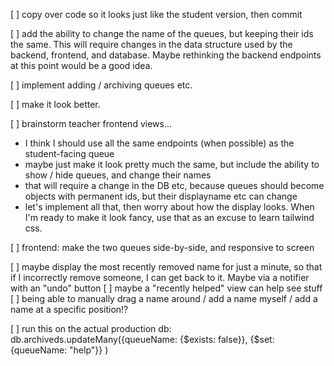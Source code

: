 [ ] copy over code so it looks just like the student version, then commit

[ ] add the ability to change the name of the queues, but keeping their ids the same. This will require changes in the data structure used by the backend, frontend, and database. Maybe rethinking the backend endpoints at this point would be a good idea.

[ ] implement adding / archiving queues etc.

[ ] make it look better.

[ ] brainstorm teacher frontend views...

- I think I should use all the same endpoints (when possible) as the student-facing queue
- maybe just make it look pretty much the same, but include the ability to show / hide queues, and change their names
- that will require a change in the DB etc, because queues should become objects with permanent ids, but their displayname etc can change
- let's implement all that, then worry about how the display looks. When I'm ready to make it look fancy, use that as an excuse to learn tailwind css.

[ ] frontend: make the two queues side-by-side, and responsive to screen

[ ] maybe display the most recently removed name for just a minute, so that if I incorrectly remove someone, I can get back to it. Maybe via a notifier with an "undo" button
[ ] maybe a "recently helped" view can help see stuff
[ ] being able to manually drag a name around / add a name myself / add a name at a specific position!?

[ ] run this on the actual production db:
db.archiveds.updateMany({queueName: {$exists: false}}, {$set: {queueName: "help"}} )
